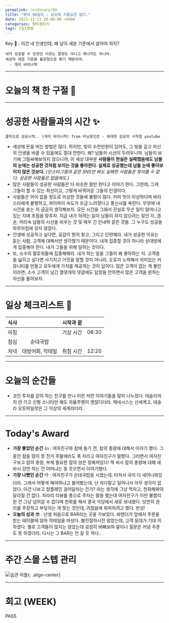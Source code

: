 ```yaml
---
permalink: /ordinary/98
title: "평비 98일차 : 성공에 지름길은 없다."
date: 2021-11-13 20:00:00 +0900
categories: 평비챌린지
tags: 1일1평범
---  
```

Key 🔑 : 이건 내 인생인데, 왜 남이 세운 기준에서 살아야 하지?  
```
내가 성공할 수 있엇던 이유는 열정도 아니고 에너지도 아니야.
세상이 세운 기준을 불균형으로 봤기 때문이야.
  - 게리 바이너척
```

---
# 오늘의 책 한 구절 📕

---
# 성공한 사람들과의 시간 ✨
`클릭으로 성공시작.. (게리 바이너척) from 터닝포인트 - 위대한 성공의 시작점 youtube`  
- 세상에 돈을 버는 방법은 많다. 하지만, 빚이 수천만원이 있어도, 그 빚을 갚고 자신의 인생을 바꿀 수 있음에도 절대 안한다. 왜? 남들의 시선이 두려우니까. 남들이 보기에 그럴싸해보이지 않으니까. 이 세상 대부분 **사람들이 현실은 실패했음에도 남들의 눈에는 성공한 것처럼 보이는 것을 좋아한다. 실제로 성공했는데 남들 눈에 좋아보이지 않은 것보다.** *(인스타그램과 같은 SNS만 봐도 실패한 사람들은 찾아볼 수 없다. 성공한 사람들은 없음에도.)*
- 많은 사람들이 성공한 사람들은 다 비슷한 말만 한다고 이야기 한다. 그런데, 그게 그들이 할 수 있는 최선이고, 그렇게 바뀌어온 그들의 인생이다.
- 사람들은 어이 없을 정도로 이상한 것들에 불평이 많다. 커피 맛이 이상하다며 바리스타에게 불평하고, 와이파이 속도가 조금 느려졌다고 통신사를 욕한다. 무엇에 내 시간을 쏟는 지 곰곰히 생각해보자. 모든 시간을 그래서 진실로 무슨 일이 일어나고 있는 지에 초점을 맞추자. 지금 내가 하려는 일이 남들이 하지 않으려는 일인 지, 겸손, 머리속 남들의 시선을 비우는 것 및 매우 긴 인내력 같은 것들. 그 누구도 성공을 하루아침에 갖지 않았다.
- 인생에 성공하고 싶다면, 공감이 뭔지 찾고, 그리고 단련해라. 내가 성공한 이유는 듣는 사람, 고객에 대해서만 생각했기 때문이다. 내게 집중할 것이 아니라 상대방에게 집중해야 한다. 내가 그들을 위해 일하는 것이다.
- 또, 소수의 팔로워들에 집중해봐라. 내가 하는 일을 그들이 왜 좋아하는 지. 고객층을 넓히고 싶다면 사기치고 거짓을 말할 것이 아니라, 오로지 노력해서 의미있는 커뮤니티를 만들고 모두에게 가치를 제공하는 것이 답이다. 많은 고객이 없는 게 불만이라면, 소수 고객이 남긴 열댓개의 댓글에도 답장을 안하면서 많은 고객을 원하는 자신을 돌아보자.

---
# 일상 체크리스트 📃

| 식사 |  | 시작과 끝 |  |
|:----:|:----:|:----:|:----:|
| 아침 |  | 기상 시간 | 06:30 |
| 점심 | 순대국밥 |  |  |
| 저녁 | 대방어회, 칵테일 | 취침 시간 | 12:20 |

---
# 오늘의 순간들  
- 코인 투자를 같이 하는 친구를 만나 이런 저런 이야기들을 많이 나누었다. 테슬라까지 안 가고 신형 소나타만 해도 자율주행이 괜찮다더라. 제네시스는 신세계고, 테슬라 오토파일럿은 그 이상의 세계라더라..

---
# Today's Award
- **가장 좋았던 순간** 👍 : 여자친구와 잠에 들기 전, 잠의 총량에 대해서 이야기 했다. 그동안 잠을 많이 못 잔거 주말에라도 푹 자라고 여자친구가 말했다. 그러면서 여자친구보고 잠의 총량, 부제 필요한 잠의 양은 정해져있다! 책 써서 잠의 총량에 대해 세바시 강연 하는 건 어떠냐는 등 웃으면서 이야기했다.  
- **가장 나빴던 순간** 👎 : 여자친구가 순대국밥을 시켰는데, 터져서 국이 다 새어나와있더라. 그래서 어떻게 해야하냐고 물어봤는데, 난 자다말고 일어나서 아무 생각이 없었다. 이건 나보고 컴플레인 걸어달라는 건가? 라는 생각에 그냥 먹자고, 전화해봐야 달라질 건 없다. 차라리 리뷰를 똥으로 주자는 말을 했는데 여자친구가 이런 불합리한 건 그냥 넘어갈 수 없다며 전화를 해서 결국 식당에서 새로 보내왔다. 당연히 권리를 주장하고 부딪히는 게 맞는 것인데, 귀찮음에 회피하려고 했다. 반성!  
- **오늘의 성과** 😎 : 난생 처음으로 BAR라는 곳을 가보았다. 바텐더가 앞에서 주문을 받는 테이블에 앉아 칵테일을 마셨다. 불친절하시진 않았는데, 고객 응대가 기대 이하였다. 별로 고객들이 많지는 않았는데 굉장히 바빠보여 말이나 질문은 커녕 주문도 못 하겠더라. 다시는 그 BAR는 안 갈 듯 하다..

---
# 주간 스몰 스텝 관리
![습관 어플][HABIT]{: .align-center}  

---
# 회고 (WEEK)
PASS


[HABIT]: ../../assets/images/post/Ordinary/HABIT_1113.jpg